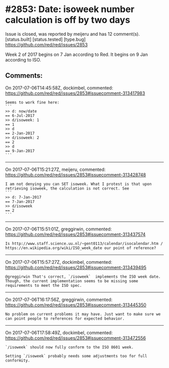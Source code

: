 
#2853: Date: isoweek number calculation is off by two days
================================================================================
Issue is closed, was reported by meijeru and has 12 comment(s).
[status.built] [status.tested] [type.bug]
<https://github.com/red/red/issues/2853>

Week 2 of 2017 begins on 7 Jan according to Red. It begins on 9 Jan according to ISO.


Comments:
--------------------------------------------------------------------------------

On 2017-07-06T14:45:58Z, dockimbel, commented:
<https://github.com/red/red/issues/2853#issuecomment-313417983>

    Seems to work fine here:
    ```
    >> d: now/date
    == 6-Jul-2017
    >> d/isoweek: 1
    == 1
    >> d
    == 2-Jan-2017
    >> d/isoweek: 2
    == 2
    >> d
    == 9-Jan-2017
    ```

--------------------------------------------------------------------------------

On 2017-07-06T15:21:27Z, meijeru, commented:
<https://github.com/red/red/issues/2853#issuecomment-313428748>

    I am not denying you can SET isoweek. What I protest is that upon retrieving isoweek, the calculation is not correct. See
    ```
    >> d: 7-Jan-2017
    == 7-Jan-2017
    >> d/isoweek
    == 2
    ```

--------------------------------------------------------------------------------

On 2017-07-06T15:51:01Z, greggirwin, commented:
<https://github.com/red/red/issues/2853#issuecomment-313437574>

    Is http://www.staff.science.uu.nl/~gent0113/calendar/isocalendar.htm / https://en.wikipedia.org/wiki/ISO_week_date our point of reference?

--------------------------------------------------------------------------------

On 2017-07-06T15:57:27Z, dockimbel, commented:
<https://github.com/red/red/issues/2853#issuecomment-313439495>

    @greggirwin That's correct, `/isoweek`  implements the ISO week date. Though, the current implementation seems to be missing some requirements to meet the ISO spec.

--------------------------------------------------------------------------------

On 2017-07-06T16:17:56Z, greggirwin, commented:
<https://github.com/red/red/issues/2853#issuecomment-313445350>

    No problem on current problems it may have. Just want to make sure we can point people to references for expected behavior.

--------------------------------------------------------------------------------

On 2017-07-06T17:58:49Z, dockimbel, commented:
<https://github.com/red/red/issues/2853#issuecomment-313472556>

    `/isoweek` should now fully conform to the ISO 8601 week.
    
    Setting `/isoweek` probably needs some adjustments too for full conformity.

